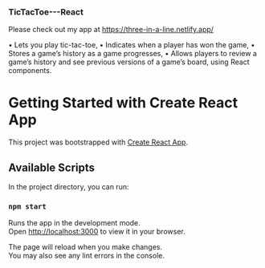 ### TicTacToe---React

Please check out my app at https://three-in-a-line.netlify.app/

• Lets you play tic-tac-toe,
• Indicates when a player has won the game,
• Stores a game’s history as a game progresses,
• Allows players to review a game’s history and see previous versions of a game’s board, using React components.

# Getting Started with Create React App

This project was bootstrapped with [Create React App](https://github.com/facebook/create-react-app).

## Available Scripts

In the project directory, you can run:

### `npm start`

Runs the app in the development mode.\
Open [http://localhost:3000](http://localhost:3000) to view it in your browser.

The page will reload when you make changes.\
You may also see any lint errors in the console.
